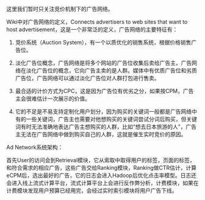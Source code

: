 这里我们暂时只关注竞价机制下的广告网络。

Wiki中对广告网络的定义，Connects advertisers to web sites that want to host advertisement，这是一个非常泛的定义，广告网络的主要特征有：

1. 竞价系统（Auction System），有一个以质优化的销售系统，根据价格销售广告位。

2. 淡化广告位概念，广告网络是将多个网站的广告位收集后卖给广告主，广告网络在淡化广告位的概念，它向广告主卖的是人群。媒体中有优质广告位和劣质广告位，广告网络可以通过淡化广告位对人群打包进行售卖。

3. 最合适的计价方式为CPC，这是因为广告位有优劣之分，如果按CPM，广告主会很难估计一次展示的价值。

4. 它的不足是不易支持定制化用户划分，因为购买的关键词一般都是广告网络中有的一些关键词，广告主也需要对他想购买的关键词尝试分词后购买，但关键词有时无法准确地表达广告主想购买的人群，比如“想去日本旅游的人”，广告主无法在广告网络中做到购买自己的人群，这就是催生实时竞价的原因。

Ad Network系统架构：

首先User的访问会到Retrieval模块，它从索取中取得用户的标签，页面的标签，和符合需求的相应广告，这些广告交给Ranking模块，Ranking做CTR估计，计算eCPM后，选出最好的广告，它的日志会进入Hadoop后优化点击率模型。日志还会进入线上流式计算平台，流式计算平台上会进行反作弊分析，计费模块，如果在计费模块发现用户预算已经用完，会经过实时索引模块将用户广告下线。




